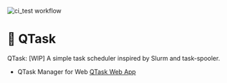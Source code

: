 ![ci_test workflow](https://github.com/linktsang/qtask/actions/workflows/ci_test.yml/badge.svg)

# 🚧 QTask

QTask: [WIP] A simple task scheduler inspired by Slurm and task-spooler.

* QTask Manager for Web [QTask Web App](https://github.com/LinkTsang/qtask-web-app)
